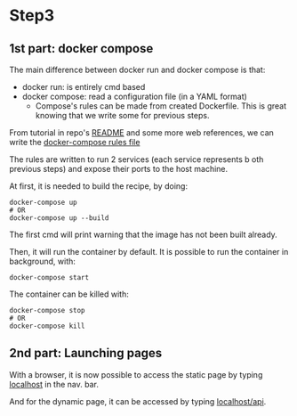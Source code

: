 
# Step3

## 1st part: docker compose

The main difference between docker run and docker compose is that:

- docker run: is entirely cmd based 
- docker compose: read a configuration file (in a YAML format)
    - Compose's rules can be made from created Dockerfile. This is great knowing that we write some for previous steps.

From tutorial in repo's [README](../../README.md) and some more web references, we can write the [docker-compose rules file](docker-compose.yml)

The rules are written to run 2 services (each service represents b
oth previous steps) and expose their ports to the host machine.

At first, it is needed to build the recipe, by doing:

```shell
docker-compose up
# OR
docker-compose up --build
```

The first cmd will print warning that the image has not been built already.

Then, it will run the container by default. It is possible to run
the container in background, with:

```shell
docker-compose start
```

The container can be killed with:

```shell
docker-compose stop
# OR
docker-compose kill 
```

## 2nd part: Launching pages

With a browser, it is now possible to access the static page by typing [localhost](localhost) in the nav. bar.

And for the dynamic page, it can be accessed by typing [localhost/api](localhost/api).

